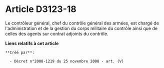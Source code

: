 # Article D3123-18

Le contrôleur général, chef du contrôle général des armées, est chargé de l'administration et de la gestion du corps
militaire du contrôle ainsi que de celles des agents sur contrat adjoints du contrôle.

**Liens relatifs à cet article**

	**Créé par**:

	  - Décret n°2008-1219 du 25 novembre 2008 - art. (V)
